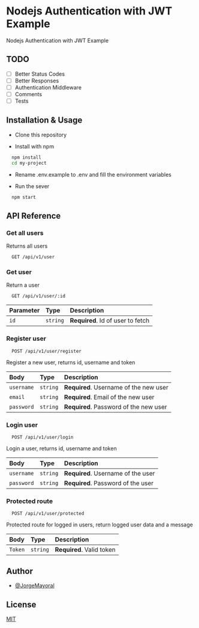 
# Nodejs Authentication with JWT Example

Nodejs Authentication with JWT Example

## TODO

- [ ] Better Status Codes
- [ ] Better Responses
- [ ] Authentication Middleware
- [ ] Comments
- [ ] Tests

## Installation & Usage

- Clone this repository

- Install with npm

```bash
  npm install
  cd my-project
```

- Rename .env.example to .env and fill the environment variables

- Run the sever

```bash
  npm start
```

## API Reference

### Get all users

Returns all users

```http
  GET /api/v1/user
```

### Get user

Return a user

```http
  GET /api/v1/user/:id
```

| Parameter | Type     | Description                       |
| :-------- | :------- | :-------------------------------- |
| `id`      | `string` | **Required**. Id of user to fetch |

### Register user

```http
  POST /api/v1/user/register
```

Register a new user, returns id, username and token

| Body      | Type     | Description                           |
| :-------- | :------- | :------------------------------------ |
| `username`| `string` | **Required**. Username of the new user|
| `email`   | `string` | **Required**. Email of the new user   |
| `password`| `string` | **Required**. Password of the new user|

### Login user

```http
  POST /api/v1/user/login
```

Login a user, returns id, username and token

| Body      | Type     | Description                       |
| :-------- | :------- | :-------------------------------- |
| `username`| `string` | **Required**. Username of the user|
| `password`| `string` | **Required**. Password of the user|

### Protected route

```http
  POST /api/v1/user/protected
```

Protected route for logged in users, return logged user data and a message

| Body   | Type     | Description              |
| :----- | :------- | :----------------------- |
| `Token`| `string` | **Required**. Valid token|
  
## Author

- [@JorgeMayoral](https://www.github.com/JorgeMayoral)

## License

[MIT](https://choosealicense.com/licenses/mit/)

